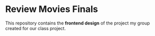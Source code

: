 # Review Movies Finals

This repository contains the **frontend design** of the project my group created for our class project.
